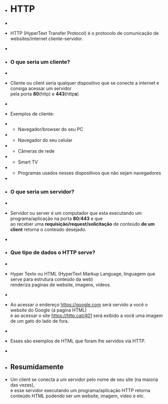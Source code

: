 + # HTTP
+
+ HTTP (HyperText Transfer Protocol) é o protocolo de comunicação de websites/internet cliente-servidor.
+
+ ### O que seria um cliente?
+
+ Cliente ou client seria qualquer dispositivo que se conecte a internet e consiga acessar um servidor<br> pela porta **80**(http) e 
 **443**(http**s**)
+

+ Exemplos de cliente:
+ * Navegador/browser do seu PC
+ * Navegador do seu celular
+ * Câmeras de rede 
+ * Smart TV
+ * Programas usados nesses dispositivos que não sejam navegadores
+
+ ### O que seria um servidor?
+
+ Servidor ou server é um computador que esta executando um programa/aplicação na porta **80**/**443** e que <br>ao receber uma 
 __requisição/request/solicitação__ de conteúdo **de um client** retorna o conteúdo desejado.
+
+ ### Que tipo de dados o HTTP serve?
+
+ Hyper Texto ou HTML (HyperText Markup Language, linguagem que serve para estrutura conteúdo da web)<br>renderiza paginas de 
 website, imagens, vídeos.
+
+ Ao acessar o endereço https://google.com será servido a você o website do Google (a pagina HTML)<br>e ao acessar o site 
 https://http.cat/401 será exibido a você uma imagem de um gato do lado de fora.
+
+ Esses são exemplos de HTML que foram lhe servidos via HTTP.
+
+ ## Resumidamente
+ Um client se conecta a um servidor pelo nome de seu site (na maioria das vezes), <br>e esse servidor executando um 
 programa/aplicação HTTP retorna conteúdo HTML podendo ser um website, imagem, video e etc.
